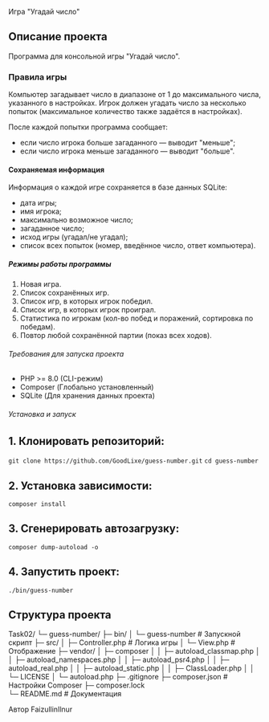 Игра "Угадай число"

## Описание проекта
Программа для консольной игры "Угадай число".

### Правила игры

Компьютер загадывает число в диапазоне от 1 до максимального числа, указанного в настройках.
Игрок должен угадать число за несколько попыток (максимальное количество также задаётся в настройках).

После каждой попытки программа сообщает:
* если число игрока больше загаданного — выводит "меньше";
* если число игрока меньше загаданного — выводит "больше".

#### Сохраняемая информация

Информация о каждой игре сохраняется в базе данных SQLite:
* дата игры;
* имя игрока;
* максимально возможное число;
* загаданное число;
* исход игры (угадал/не угадал);
* список всех попыток (номер, введённое число, ответ компьютера).

##### Режимы работы программы
1. Новая игра.
2. Список сохранённых игр.
3. Список игр, в которых игрок победил.
4. Список игр, в которых игрок проиграл.
5. Статистика по игрокам (кол-во побед и поражений, сортировка по победам).
6. Повтор любой сохранённой партии (показ всех ходов).

###### Требования для запуска проекта
* PHP >= 8.0 (CLI-режим)
* Composer (Глобально установленный)
* SQLite (Для хранения данных проекта)

###### Установка и запуск

## 1. Клонировать репозиторий:
`git clone https://github.com/GoodLixe/guess-number.git`
`cd guess-number`

## 2. Установка зависимости:
`composer install`

## 3. Сгенерировать автозагрузку:
`composer dump-autoload -o`

## 4. Запустить проект:
`./bin/guess-number`

## Структура проекта
Task02/
 └─ guess-number/
     ├─ bin/
     │  └─ guess-number         # Запускной скрипт
     ├─ src/
     │  ├─ Controller.php       # Логика игры
     │  └─ View.php             # Отображение
     ├─ vendor/
     │  ├─ composer
     │  │   ├─ autoload_classmap.php
     │  │   ├─ autoload_namespaces.php
     │  │   ├─ autoload_psr4.php
     │  │   ├─ autoload_real.php
     │  │   ├─ autoload_static.php
     │  │   ├─ ClassLoader.php
     │  │   └─ LICENSE
     │  └─ autoload.php
     ├─ .gitignore
     ├─ composer.json           # Настройки Composer
     ├─ composer.lock           
     └─ README.md               # Документация
	 
Автор
FaizullinIlnur